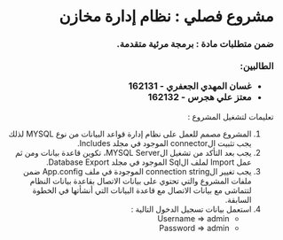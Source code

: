 <div dir="rtl">

<h1>
مشروع فصلي : نظام إدارة مخازن
</h1>

<h3> 
ضمن متطلبات مادة : برمجة مرئية متقدمة.
<br>
<br>
الطالبين:
<ul> 
<li> غسان المهدي الجعفري - 162131 </li>
<li> معتز علي هجرس - 162132 </li>
</ul>
</h3>

تعليمات لتشغيل المشروع :
<ol>
  <li>
  المشروع مصمم للعمل على نظام إدارة قواعد البيانات من نوع MYSQL 
  لذلك يجب تثبيت الconnector الموجود في مجلد Includes.
  </li>
  <li>
  يجب بعد التأكد من تشغيل الMYSQL Server،
  تكوين قاعدة بيانات ومن ثم عمل Import لملف الSql الموجود في مجلد Database Export.
  </li>
  <li>
  يجب تغيير الconnection string الموجودة في ملف App.config ضمن ملفات المشروع
  والتي تحتوي على بيانات الاتصال بقاعدة بيانات النظام لتتماشى مع بيانات الاتصال مع قاعدة البيانات التي أنشأتها في الخطوة السابقة.
  </li>
  <li>
  استعمل بيانات تسجيل الدخول التالية :
  <ul>
  <li>Username => admin</li>
  <li>Password => admin</li>
  </ul>
  </li>
</ol>

</div>
